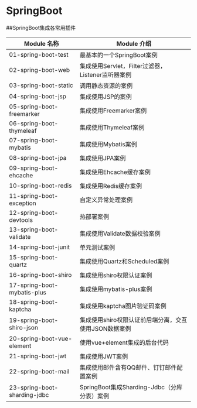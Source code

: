 # SpringBoot

##SpringBoot集成各常用插件

|          Module 名称          |                             Module 介绍                                                |
| ----------------------------- | ------------------------------------------------------------ |
| 01-spring-boot-test           | 最基本的一个SpringBoot案例                                   |
| 02-spring-boot-web            | 集成使用Servlet，Filter过滤器，Listener监听器案例            |
| 03-spring-boot-static         | 调用静态资源的案例                                           |
| 04-spring-boot-jsp            | 集成使用JSP的案例                                            |
| 05-spring-boot-freemarker     | 集成使用Freemarker案例                                       |
| 06-spring-boot-thymeleaf      | 集成使用Thymeleaf案例                                        |
| 07-spring-boot-mybatis        | 集成使用Mybatis案例                                          |
| 08-spring-boot-jpa            | 集成使用JPA案例                                              |
| 09-spring-boot-ehcache        | 集成使用Ehcache缓存案例                                      |
| 10-spring-boot-redis          | 集成使用Redis缓存案例                                        |
| 11-spring-boot-exception      | 自定义异常处理案例                                           |
| 12-spring-boot-devtools       | 热部署案例                                                   |
| 13-spring-boot-validate       | 集成使用Validate数据校验案例                                 |
| 14-spring-boot-junit          | 单元测试案例                                                 |
| 15-spring-boot-quartz         | 集成使用Quartz和Scheduled案例                                |
| 16-spring-boot-shiro          | 集成使用shiro权限认证案例                                    |
| 17-spring-boot-mybatis-plus   | 集成使用mybatis-plus案例                                     |
| 18-spring-boot-kaptcha        | 集成使用kaptcha图片验证码案例                                |
| 19-spring-boot-shiro-json     | 集成使用shiro权限认证前后端分离，交互使用JSON数据案例        |
| 20-spring-boot-vue-element    | 使用vue+element集成的后台代码                                |
| 21-spring-boot-jwt            | 集成使用JWT案例                                              |
| 22-spring-boot-mail           | 集成使用邮件含有QQ邮件、钉钉邮件配置案例                     |
| 23-spring-boot-sharding-jdbc  | SpringBoot集成Sharding-Jdbc（分库分表）案例                    |





